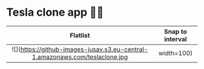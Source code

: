 # Tesla clone app 🚗🔌

|                        Flatlist                 |                      Snap to interval            |
| :---------------------------------------------: | :----------------------------------------------: |
| ![](https://github-images-jusav.s3.eu-central-1.amazonaws.com/teslaclone.jpg | width=100)  | ![](https://github-images-jusav.s3.eu-central-1.amazonaws.com/SVID_20211229_151235_1.gif | width=100)  |
